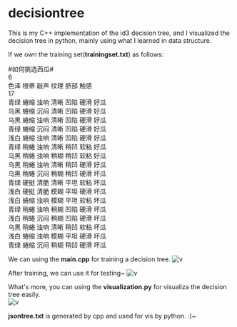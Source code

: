 # decisiontree
This is my C++ implementation of the id3 decision tree, and I visualized the decision tree in python, mainly using what I learned in data structure.

If we own the training set(**trainingset.txt**) as follows:

#如何挑选西瓜#  
6  
色泽 根蒂 敲声 纹理 脐部 触感  
17  
青绿 蜷缩 浊响 清晰 凹陷 硬滑 好瓜  
乌黑 蜷缩 沉闷 清晰 凹陷 硬滑 好瓜  
乌黑 蜷缩 浊响 清晰 凹陷 硬滑 好瓜  
青绿 蜷缩 沉闷 清晰 凹陷 硬滑 好瓜  
浅白 蜷缩 浊响 清晰 凹陷 硬滑 好瓜  
青绿 稍蜷 浊响 清晰 稍凹 软粘 好瓜  
乌黑 稍蜷 浊响 稍糊 稍凹 软粘 好瓜  
乌黑 稍蜷 浊响 清晰 稍凹 硬滑 好瓜  
乌黑 稍蜷 沉闷 稍糊 稍凹 硬滑 坏瓜  
青绿 硬挺 清脆 清晰 平坦 软粘 坏瓜  
浅白 硬挺 清脆 模糊 平坦 硬滑 坏瓜  
浅白 蜷缩 浊响 模糊 平坦 软粘 坏瓜  
青绿 稍蜷 浊响 稍糊 凹陷 硬滑 坏瓜  
浅白 稍蜷 沉闷 稍糊 凹陷 硬滑 坏瓜  
乌黑 稍蜷 浊响 清晰 稍凹 软粘 坏瓜  
浅白 蜷缩 浊响 模糊 平坦 硬滑 坏瓜  
青绿 蜷缩 沉闷 稍糊 稍凹 硬滑 坏瓜  

We can using the **main.cpp** for training a decision tree.
![v](https://github.com/linqinghong/decisiontree/blob/master/img/training.png)

After training, we can use it for testing~
![v](https://github.com/linqinghong/decisiontree/blob/master/img/testing.png)

What's more, you can using the **visualization.py** for visualiza the decision tree easily.  
![v](https://github.com/linqinghong/decisiontree/blob/master/img/tree.png)

**jsontree.txt** is generated by cpp and used for vis by python. :)~
